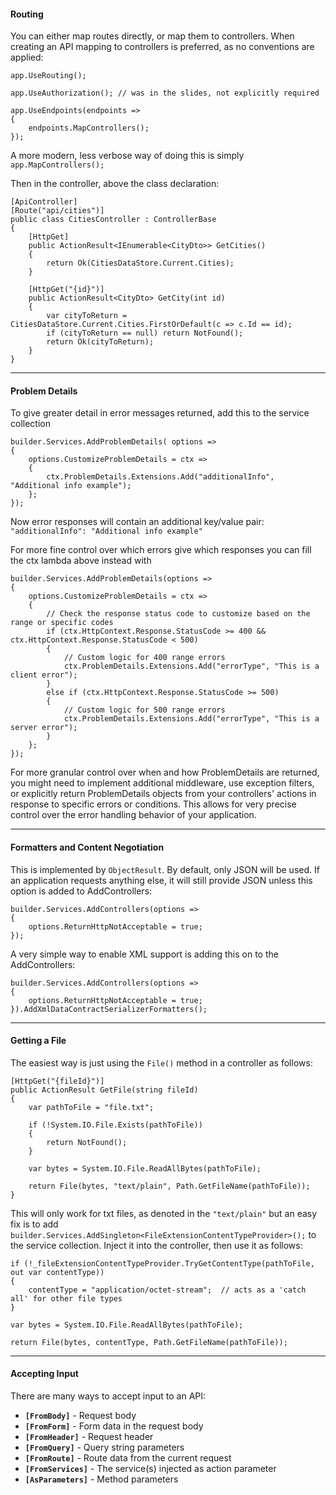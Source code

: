 #### Routing

You can either map routes directly, or map them to controllers.  When creating an API mapping to controllers is preferred, as no conventions are applied:

```
app.UseRouting();

app.UseAuthorization(); // was in the slides, not explicitly required

app.UseEndpoints(endpoints => 
{
    endpoints.MapControllers();
});
```

A more modern, less verbose way of doing this is simply `app.MapControllers();`

Then in the controller, above the class declaration:
```
[ApiController]
[Route("api/cities")]
public class CitiesController : ControllerBase
{
    [HttpGet]
    public ActionResult<IEnumerable<CityDto>> GetCities()
    {
        return Ok(CitiesDataStore.Current.Cities);
    }

    [HttpGet("{id}")]
    public ActionResult<CityDto> GetCity(int id)
    {
        var cityToReturn = CitiesDataStore.Current.Cities.FirstOrDefault(c => c.Id == id);
        if (cityToReturn == null) return NotFound();
        return Ok(cityToReturn);
    }
}
```

---

#### Problem Details

To give greater detail in error messages returned, add this to the service collection
```
builder.Services.AddProblemDetails( options =>
{
    options.CustomizeProblemDetails = ctx => 
    {
        ctx.ProblemDetails.Extensions.Add("additionalInfo", "Additional info example");
    };
});
```
Now error responses will contain an additional key/value pair: `"additionalInfo": "Additional info example"`

For more fine control over which errors give which responses you can fill the ctx lambda above instead with
```
builder.Services.AddProblemDetails(options =>
{
    options.CustomizeProblemDetails = ctx =>
    {
        // Check the response status code to customize based on the range or specific codes
        if (ctx.HttpContext.Response.StatusCode >= 400 && ctx.HttpContext.Response.StatusCode < 500)
        {
            // Custom logic for 400 range errors
            ctx.ProblemDetails.Extensions.Add("errorType", "This is a client error");
        }
        else if (ctx.HttpContext.Response.StatusCode >= 500)
        {
            // Custom logic for 500 range errors
            ctx.ProblemDetails.Extensions.Add("errorType", "This is a server error");
        }
    };
});
```
For more granular control over when and how ProblemDetails are returned, you might need to implement additional middleware, use exception filters, or explicitly return ProblemDetails objects from your controllers' actions in response to specific errors or conditions. This allows for very precise control over the error handling behavior of your application.

---

#### Formatters and Content Negotiation

This is implemented by `ObjectResult`.  By default, only JSON will be used.  If an application requests anything else, it will still provide JSON unless this option is added to AddControllers:
```
builder.Services.AddControllers(options =>
{
    options.ReturnHttpNotAcceptable = true;
});
```

A very simple way to enable XML support is adding this on to the AddControllers:
```
builder.Services.AddControllers(options =>
{
    options.ReturnHttpNotAcceptable = true;
}).AddXmlDataContractSerializerFormatters();
```

---

#### Getting a File

The easiest way is just using the `File()` method in a controller as follows:
```
[HttpGet("{fileId}")]
public ActionResult GetFile(string fileId)
{
    var pathToFile = "file.txt";

    if (!System.IO.File.Exists(pathToFile))
    {
        return NotFound();
    }

    var bytes = System.IO.File.ReadAllBytes(pathToFile);

    return File(bytes, "text/plain", Path.GetFileName(pathToFile));
}
```

This will only work for txt files, as denoted in the `"text/plain"` but an easy fix is to add `builder.Services.AddSingleton<FileExtensionContentTypeProvider>();` to the service collection.  Inject it into the controller, then use it as follows:
```
if (!_fileExtensionContentTypeProvider.TryGetContentType(pathToFile, out var contentType))
{
    contentType = "application/octet-stream";  // acts as a 'catch all' for other file types
}

var bytes = System.IO.File.ReadAllBytes(pathToFile);

return File(bytes, contentType, Path.GetFileName(pathToFile));
```

---

#### Accepting Input

There are many ways to accept input to an API:
- **`[FromBody]`** - Request body
- **`[FromForm]`** - Form data in the request body
- **`[FromHeader]`** - Request header
- **`[FromQuery]`** - Query string parameters
- **`[FromRoute]`** - Route data from the current request
- **`[FromServices]`** - The service(s) injected as action parameter
- **`[AsParameters]`** - Method parameters
